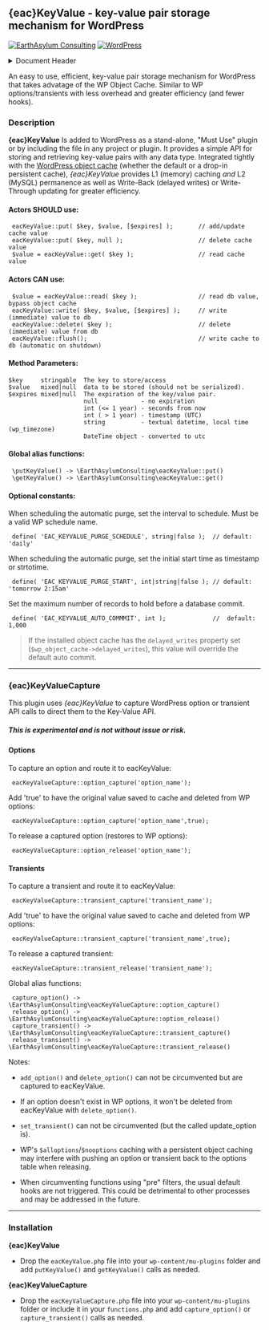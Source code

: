 ## {eac}KeyValue - key-value pair storage mechanism for WordPress
[![EarthAsylum Consulting](https://img.shields.io/badge/EarthAsylum-Consulting-0?&labelColor=6e9882&color=707070)](https://earthasylum.com/)
[![WordPress](https://img.shields.io/badge/WordPress-Plugins-grey?logo=wordpress&labelColor=blue)](https://wordpress.org/plugins/search/EarthAsylum/)


<details><summary>Document Header</summary>

Plugin URI:             https://github.com/EarthAsylum/eacKeyValue  
Author:                 [EarthAsylum Consulting](https://www.earthasylum.com)  
Stable tag:             1.0.0  
Last Updated:           06-Jun-2025  
Requires at least:      5.8  
Tested up to:           6.8  
Requires PHP:           8.1  
Contributors:           [earthasylum](https://github.com/earthasylum),[kevinburkholder](https://profiles.wordpress.org/kevinburkholder)  
License:                GPLv3 or later  
License URI:            https://www.gnu.org/licenses/gpl.html  
GitHub URI:             https://github.com/EarthAsylum/eacKeyValue  

</details>

An easy to use, efficient, key-value pair storage mechanism for WordPress that takes advatage of the WP Object Cache.
Similar to WP options/transients with less overhead and greater efficiency (and fewer hooks).

### Description

**{eac}KeyValue** Is added to WordPress as a stand-alone, "Must Use" plugin or by including the file in any project or plugin. It provides a simple API for storing and retrieving key-value pairs with any data type. Integrated tightly with the [WordPress object cache](https://developer.wordpress.org/reference/classes/wp_object_cache/) (whether the default or a drop-in persistent cache), _{eac}KeyValue_ provides L1 (memory) caching _and_ L2 (MySQL) permanence as well as Write-Back (delayed writes) or Write-Through updating for greater efficiency.

#### Actors SHOULD use:

     eacKeyValue::put( $key, $value, [$expires] );       // add/update cache value
     eacKeyValue::put( $key, null );                     // delete cache value
     $value = eacKeyValue::get( $key );                  // read cache value

#### Actors CAN use:

     $value = eacKeyValue::read( $key );                 // read db value, bypass object cache
     eacKeyValue::write( $key, $value, [$expires] );     // write (immediate) value to db
     eacKeyValue::delete( $key );                        // delete (immediate) value from db
     eacKeyValue::flush();                               // write cache to db (automatic on shutdown)

#### Method Parameters:

    $key     stringable  The key to store/access
    $value   mixed|null  data to be stored (should not be serialized).
    $expires mixed|null  The expiration of the key/value pair.
                         null            - no expiration
                         int (<= 1 year) - seconds from now
                         int ( > 1 year) - timestamp (UTC)
                         string          - textual datetime, local time (wp_timezone)
                         DateTime object - converted to utc

#### Global alias functions:

     \putKeyValue() -> \EarthAsylumConsulting\eacKeyValue::put()
     \getKeyValue() -> \EarthAsylumConsulting\eacKeyValue::get()

#### Optional constants:

When scheduling the automatic purge, set the interval to schedule. Must be a valid WP schedule name.

     define( 'EAC_KEYVALUE_PURGE_SCHEDULE', string|false );  // default: 'daily'

When scheduling the automatic purge, set the initial start time as timestamp or strtotime.

     define( 'EAC_KEYVALUE_PURGE_START', int|string|false ); // default: 'tomorrow 2:15am'

Set the maximum number of records to hold before a database commit.
 
     define( 'EAC_KEYVALUE_AUTO_COMMMIT', int );             //  default: 1,000

>   If the installed object cache has the `delayed_writes` property set (`$wp_object_cache->delayed_writes`), this value will override the default auto commit.

- - -

### {eac}KeyValueCapture

This plugin uses _{eac}KeyValue_ to capture WordPress option or transient API calls to direct them to the Key-Value API.

##### This is experimental and is not without issue or risk.

#### Options

To capture an option and route it to eacKeyValue:

     eacKeyValueCapture::option_capture('option_name');

Add 'true' to have the original value saved to cache and deleted from WP options:

     eacKeyValueCapture::option_capture('option_name',true);

To release a captured option (restores to WP options):

     eacKeyValueCapture::option_release('option_name');

#### Transients

To capture a transient and route it to eacKeyValue:

     eacKeyValueCapture::transient_capture('transient_name');

Add 'true' to have the original value saved to cache and deleted from WP options:

     eacKeyValueCapture::transient_capture('transient_name',true);

To release a captured transient:

     eacKeyValueCapture::transient_release('transient_name');

Global alias functions:

     capture_option() -> \EarthAsylumConsulting\eacKeyValueCapture::option_capture()
     release_option() -> \EarthAsylumConsulting\eacKeyValueCapture::option_release()
     capture_transient() -> \EarthAsylumConsulting\eacKeyValueCapture::transient_capture()
     release_transient() -> \EarthAsylumConsulting\eacKeyValueCapture::transient_release()

Notes:

- `add_option()` and `delete_option()` can not be circumvented but are captured to eacKeyValue.
- If an option doesn't exist in WP options, it won't be deleted from eacKeyValue with `delete_option()`.

- `set_transient()` can not be circumvented (but the called update_option is).

- WP's `$alloptions`/`$nooptions` caching with a persistent object caching may interfere with pushing an option or transient back to the options table when releasing.

- When circumventing functions using "pre" filters, the usual default hooks are not triggered. This could be detrimental to other processes and may be addressed in the future.

- - -

### Installation

**{eac}KeyValue**
-   Drop the `eacKeyValue.php` file into your `wp-content/mu-plugins` folder and add `putKeyValue()` and `getKeyValue()` calls as needed.

**{eac}KeyValueCapture**
-   Drop the `eacKeyValueCapture.php` file into your `wp-content/mu-plugins` folder or include it in your `functions.php` and add `capture_option()` or `capture_transient()` calls as needed.

